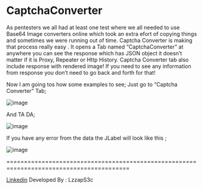 <h1>CaptchaConverter</h1>

As pentesters we all had at least one test where  we all needed to use Base64 Image converters online which took an extra efort of copying things and sometimes we were running out of time. Captcha Converter is making that process really easy .
It opens a Tab named “CaptchaConverter” at anywhere you can see the response which has JSON object it doesn’t matter if it is Proxy, Repeater or Http History. 
Captcha Converter tab also include response with rendered image! If you need to see any information from response you don’t need to go back and forth for that!

Now I am going tos how some examples to see;
Just go to “Captcha Converter” Tab;

![image](https://github.com/user-attachments/assets/1f5a98c8-faa5-4174-a5f9-330b790d385c)

And TA DA;

![image](https://github.com/user-attachments/assets/f4bc4091-cb3e-41c1-a8ac-c39ab178eacc)


If you have any error from the data the JLabel will look like this ;

![image](https://github.com/user-attachments/assets/a7291cf1-9b48-4f07-9284-b9d86d5d3b12)

=========================================================================================

 <a href="https://www.linkedin.com/in/saadet-elif"/>Linkedin</a>
 Developed By : LzzapS3c
